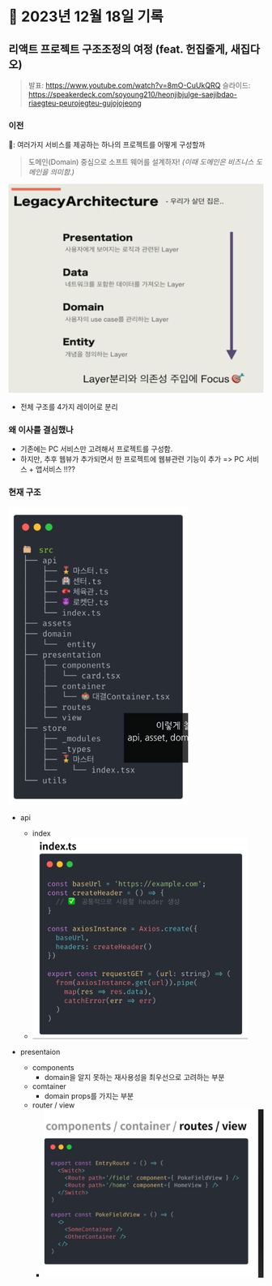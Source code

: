 # 📝 2023년 12월 18일 기록
## 리액트 프로젝트 구조조정의 여정 (feat. 헌집줄게, 새집다오)
> 발표: https://www.youtube.com/watch?v=8mO-CuUkQRQ
> 슬라이드: https://speakerdeck.com/soyoung210/heonjibjulge-saejibdao-riaegteu-peurojegteu-gujojojeong

### 이전
🤔: 여러가지 서비스를 제공하는 하나의 프로젝트를 어떻게 구성할까
> 도메인(Domain) 중심으로 소프트 웨어를 설계하자!
>_(이때 도메인은 비즈니스 도메인을 의미함.)_

![img.png](img.png)
- 전체 구조를 4가지 레이어로 분리


### 왜 이사를 결심했나
- 기존에는 PC 서비스만 고려해서 프로젝트를 구성함.
- 하지만, 추후 웹뷰가 추가되면서 한 프로젝트에 웹뷰관련 기능이 추가
=> PC 서비스 + 앱서비스 !!??

### 현재 구조
![img_2.png](img_2.png)

- api
  - index
  - ![img_3.png](img_3.png)

- presentaion
  - components
    - domain을 알지 못하는 재사용성을 최우선으로 고려하는 부분
  - comtainer
    - domain props를 가지는 부분 
  - router / view
    - ![img_4.png](img_4.png)
